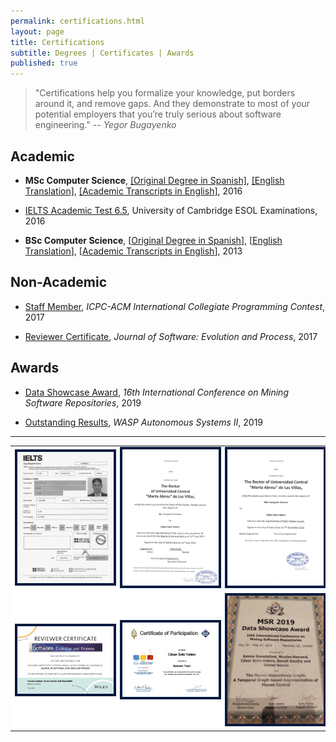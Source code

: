 ```yaml
---
permalink: certifications.html
layout: page
title: Certifications
subtitle: Degrees | Certificates | Awards
published: true
---
```


> "Certifications help you formalize your knowledge, put borders around it, and remove gaps. And they demonstrate to most of your potential employers that you’re truly serious about software engineering."
> -- <cite>Yegor Bugayenko</cite>

## Academic

- **MSc Computer Science**,  [\[Original Degree in Spanish\]](), [\[English Translation\]](../files/certificates/MSc_Degree_(certified)_eng.pdf), [\[Academic Transcripts in English\]](../files/certificates/MSc_Academis_Transcript-eng.pdf), 2016

- [IELTS Academic Test 6.5](../img/IETLS_Test_Report_Form.jpg), University of Cambridge ESOL Examinations, 2016

- **BSc Computer Science**, \[[Original Degree in Spanish](../files/certificates/BSc_Degree_Original.pdf)\], \[[English Translation](../files/certificates/BSc_Degree_(certified)_eng.pdf)\], \[[Academic Transcripts in English](../files/certificates/BSc_Academis_Transcript-eng.pdf)\], 2013


## Non-Academic

- [Staff Member](../files/certificates/2017_CertificateStaff_Caribbean_Finals_419972.pdf), _ICPC-ACM International Collegiate Programming Contest_, 2017 

- [Reviewer Certificate](https://onlinelibrary.wiley.com/journal/20477481), _Journal of Software: Evolution and Process_, 2017

## Awards

- [Data Showcase Award](), _16th International Conference on Mining Software Repositories_, 2019

- [Outstanding Results](), _WASP Autonomous Systems II_, 2019 

--- 

<table align="center">
   <tr width="100%" align="center" style="background-color:#FFF; border-top: 0px solid #cccccc;">
      <td width="33%" align="center">
         <img src="../img/IETLS_Test_Report_Form.jpg" alt="IELTS Test Report Form" width="100%" style="border:4px solid #021a40;"/>
      </td>
      <td width="33%" align="center">
         <img src="../files/certificates/BSc_Degree_(certified)_eng.jpg" alt="BSc in Computer Science" width="100%" style="border:4px solid #021a40;"/>
      </td>
      <td width="33%" align="center">
         <img src="../files/certificates/MSc_Degree_(certified)_eng.jpg" alt="MSc in Computer Science" width="100%" style="border:4px solid #021a40;"/>
      </td>
   </tr>
   <!-- Another row -->
   <tr width="100%" align="center" style="background-color:#FFF; border-top: 0px solid #cccccc;">
      <td width="33%" align="center">
         <img src="../files/certificates/SMR_Certificate.jpg" alt="Reviewer Certificate" width="100%" style="border:4px solid #021a40;"/>
      </td>
      <td width="33%" align="center">
         <img src="../files/certificates/2017_CertificateStaff_Caribbean_Finals_419972.jpg" alt="ICPC-ACM International Collegiate Programming Contest" width="100%" style="border:4px solid #021a40;"/>
      </td>
      <td width="33%" align="center">
         <img src="../img/awards/MSR-2019.jpg" alt="MSR Data Showcase Award" width="100%" style="border:4px solid #021a40;"/>
      </td>
   </tr>
</table>